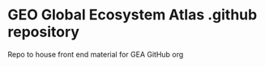 # GEO Global Ecosystem Atlas .github repository

Repo to house front end material for GEA GitHub org
